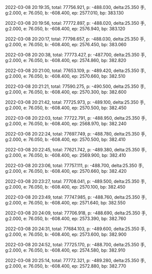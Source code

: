 2022-03-08 20:19:35, total: 77756.921, p: -488.030, delta:25.350 手, g:2.000, e: 76.050, b: -608.400, ep: 2577.010, bp: 383.130

2022-03-08 20:19:56, total: 77772.897, p: -488.020, delta:25.350 手, g:2.000, e: 76.050, b: -608.400, ep: 2576.940, bp: 383.120

2022-03-08 20:20:17, total: 77798.657, p: -488.030, delta:25.350 手, g:2.000, e: 76.050, b: -608.400, ep: 2576.450, bp: 383.060

2022-03-08 20:20:38, total: 77773.427, p: -487.700, delta:25.350 手, g:2.000, e: 76.050, b: -608.400, ep: 2574.860, bp: 382.820

2022-03-08 20:21:00, total: 77653.109, p: -489.420, delta:25.350 手, g:2.000, e: 76.050, b: -608.400, ep: 2570.660, bp: 382.510

2022-03-08 20:21:21, total: 77590.275, p: -490.500, delta:25.350 手, g:2.000, e: 76.050, b: -608.400, ep: 2570.300, bp: 382.600

2022-03-08 20:21:42, total: 77725.973, p: -489.100, delta:25.350 手, g:2.000, e: 76.050, b: -608.400, ep: 2570.500, bp: 382.450

2022-03-08 20:22:03, total: 77722.791, p: -488.950, delta:25.350 手, g:2.000, e: 76.050, b: -608.400, ep: 2568.970, bp: 382.240

2022-03-08 20:22:24, total: 77697.749, p: -488.780, delta:25.350 手, g:2.000, e: 76.050, b: -608.400, ep: 2570.500, bp: 382.410

2022-03-08 20:22:45, total: 77621.742, p: -489.380, delta:25.350 手, g:2.000, e: 76.050, b: -608.400, ep: 2569.900, bp: 382.410

2022-03-08 20:23:06, total: 77757.111, p: -488.700, delta:25.350 手, g:2.000, e: 76.050, b: -608.400, ep: 2570.660, bp: 382.420

2022-03-08 20:23:27, total: 77708.041, p: -489.500, delta:25.350 手, g:2.000, e: 76.050, b: -608.400, ep: 2570.100, bp: 382.450

2022-03-08 20:23:49, total: 77747.985, p: -488.760, delta:25.350 手, g:2.000, e: 76.050, b: -608.400, ep: 2571.640, bp: 382.550

2022-03-08 20:24:09, total: 77706.918, p: -488.690, delta:25.350 手, g:2.000, e: 76.050, b: -608.400, ep: 2573.390, bp: 382.760

2022-03-08 20:24:31, total: 77684.103, p: -489.600, delta:25.350 手, g:2.000, e: 76.050, b: -608.400, ep: 2573.600, bp: 382.900

2022-03-08 20:24:52, total: 77725.170, p: -488.700, delta:25.350 手, g:2.000, e: 76.050, b: -608.400, ep: 2574.580, bp: 382.910

2022-03-08 20:25:14, total: 77772.321, p: -489.280, delta:25.350 手, g:2.000, e: 76.050, b: -608.400, ep: 2572.880, bp: 382.770